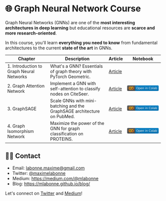# 🌐 Graph Neural Network Course

Graph Neural Networks (GNNs) are one of the **most interesting architectures in deep learning** but educational resources are **scarce and more research-oriented**.

In this course, you'll learn **everything you need to know** from fundamental architectures to the current **state of the art** in GNNs.

| Chapter                               | Description                                                             | Article                                                                                     | Notebook                                                                                                                                             |
|---------------------------------------|-------------------------------------------------------------------------|---------------------------------------------------------------------------------------------|------------------------------------------------------------------------------------------------------------------------------------------------------|
| 1. Introduction to Graph Neural Networks | What's a GNN? Essentials of graph theory with PyTorch Geometric.        | [Article](https://mlabonne.github.io/blog/intrognn/)                                        |                                                                                                                                                      |
| 2. Graph Attention Network               | Implement a GNN with self-attention to classify nodes on CiteSeer.      | [Article](https://towardsdatascience.com/graph-attention-networks-in-python-975736ac5c0c) | <a href="https://colab.research.google.com/drive/1B0vLpH_gSfrOLgsc2UZVyXrcofzA-t0L?usp=sharing"><img src="images/colab.svg" alt="Open In Colab"></a> |
| 3. GraphSAGE                             | Scale GNNs with mini-batching and the GraphSAGE architecture on PubMed. | [Article](https://towardsdatascience.com/introduction-to-graphsage-in-python-a9e7f9ecf9d7)  | <a href="https://colab.research.google.com/drive/1udeUfWJzvMlLO7sGUDGsHo8cRPMicajl?usp=sharing"><img src="images/colab.svg" alt="Open In Colab"></a> |
| 4. Graph Isomorphism Network                             | Maximize the power of the GNN for graph classification on PROTEINS. | [Article](https://mlabonne.github.io/blog/gin/)  | <a href="https://colab.research.google.com/drive/1b6SWugNKnxsI0L9auX1zwszlXf3rRZyS?usp=sharing"><img src="images/colab.svg" alt="Open In Colab"></a> |

## 👨‍💻 Contact

* Email: <a href="mailto:labonne.maxime@gmail.com">labonne.maxime@gmail.com</a>
* Twitter: <a href="https://twitter.com/maximelabonne">@maximelabonne</a>
* Medium: https://medium.com/@mlabonne
* Blog: https://mlabonne.github.io/blog/

Let's connect on [Twitter](https://twitter.com/maximelabonne) and [Medium](https://medium.com/@mlabonne)!
